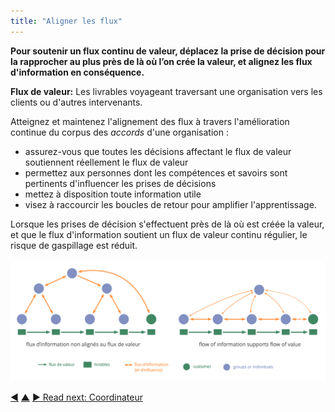 ```yaml
---
title: "Aligner les flux"
---
```



<strong>Pour soutenir un flux continu de valeur, déplacez la prise de décision pour la rapprocher au plus près de là où l’on crée la valeur, et alignez les flux d'information en conséquence.</strong>

**Flux de valeur:** Les livrables voyageant traversant une organisation vers les clients ou d'autres intervenants.

Atteignez et maintenez l'alignement des flux à travers l'amélioration continue du corpus des <dfn data-info="Accord: Une ligne directrice, un processus ou protocole établi de le but de guider le flux de valeur.">accords</dfn> d'une organisation :

- assurez-vous que toutes les décisions affectant le flux de valeur soutiennent réellement le flux de valeur
- permettez aux personnes dont les compétences et savoirs sont pertinents d'influencer les prises de décisions
- mettez à disposition toute information utile
- visez à raccourcir les boucles de retour pour amplifier l'apprentissage.

Lorsque les prises de décision s'effectuent près de là où est créée la valeur, et que le flux d'information soutient un flux de valeur continu régulier, le risque de gaspillage est réduit.

![Aligner le flux d'informations pour soutenir le flux de valeur](img/workflow-and-value/align-flow.png)

<div class="bottom-nav">
<a href="timebox-activities.html" title="Back to: Timeboxer les activités">◀</a> <a href="organizing-work.html" title="Up: Organiser le travail">▲</a> <a href="coordinator.html" title="">▶ Read next: Coordinateur</a>
</div>


<script type="text/javascript">
Mousetrap.bind('g n', function() {
    window.location.href = 'coordinator.html';
    return false;
});
</script>

